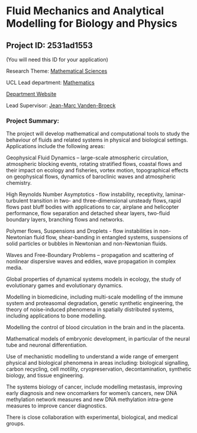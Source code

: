 # Fluid Mechanics and Analytical Modelling for Biology and Physics

## Project ID: **2531ad1553**
(You will need this ID for your application)

Research Theme: [Mathematical Sciences](../themes/mathematical-sciences.md)

UCL Lead department: [Mathematics](../departments/mathematics.md)

[Department Website](https://www.ucl.ac.uk/maths)

Lead Supervisor: [Jean-Marc Vanden-Broeck](https://profiles.ucl.ac.uk/4560)

### Project Summary:

The project will develop mathematical and computational tools to study the behaviour of fluids and related systems in physical and biological settings. Applications include the following areas: 

Geophysical Fluid Dynamics – large-scale atmospheric circulation, atmospheric blocking events, rotating stratified flows, coastal flows and their impact on ecology and fisheries, vortex motion, topographical effects on geophysical flows, dynamics of baroclinic waves and atmospheric chemistry. 

High Reynolds Number Asymptotics - flow instability, receptivity, laminar-turbulent transition in two- and three-dimensional unsteady flows, rapid flows past bluff bodies with applications to car, airplane and helicopter performance, flow separation and detached shear layers, two-fluid boundary layers, branching flows and networks.  

Polymer flows, Suspensions and Droplets - flow instabilities in non-Newtonian fluid flow, shear-banding in entangled systems, suspensions of solid particles or bubbles in Newtonian and non-Newtonian fluids. 

Waves and Free-Boundary Problems – propagation and scattering of nonlinear dispersive waves and eddies, wave propagation in complex media. 

Global properties of dynamical systems models in ecology, the study of evolutionary games and evolutionary dynamics. 

Modelling in biomedicine, including multi-scale modelling of the immune system and proteasomal degradation, genetic synthetic engineering, the theory of noise-induced phenomena in spatially distributed systems, including applications to bone modelling.  

Modelling the control of blood circulation in the brain and in the placenta. 

Mathematical models of embryonic development, in particular of the neural tube and neuronal differentiation.  

Use of mechanistic modelling to understand a wide range of emergent physical and biological phenomena in areas including: biological signalling, carbon recycling, cell motility, cryopreservation, decontamination, synthetic biology, and tissue engineering.  

The systems biology of cancer, include modelling metastasis, improving early diagnosis and new oncomarkers for women’s cancers, new DNA methylation network measures and new DNA methylation intra-gene measures to improve cancer diagnostics. 

There is close collaboration with experimental, biological, and medical groups.
